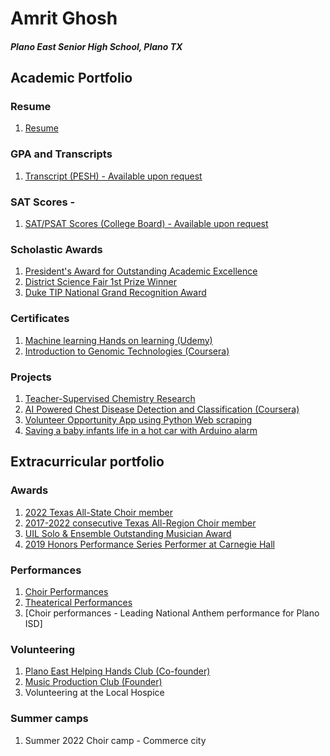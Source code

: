 # Amrit Ghosh 
##### Plano East Senior High School, Plano TX 

## Academic Portfolio
### Resume
1. [Resume](https://docs.google.com/document/d/1KmP4IeJAAQtHqP9TSOuK8iRh0DgByDDDp1UaCrrDKuE/edit#)
### GPA and Transcripts
1. [Transcript (PESH) - Available upon request](https://github.com/amritg9/Portfolio/blob/main/AmritGhoshTranscript.pdf)
### SAT Scores - 
1. [SAT/PSAT Scores (College Board) - Available upon request](https://github.com/amritg9/Portfolio/blob/main/SATScores.pdf)
### Scholastic Awards
1. [President's Award for Outstanding Academic Excellence]()
2. [District Science Fair 1st Prize Winner]()
3. [Duke TIP National Grand Recognition Award]()
### Certificates
1. [Machine learning Hands on learning (Udemy)](https://github.com/amritg9/Portfolio/blob/main/udemyMachineLearning.pdf)
2. [Introduction to Genomic Technologies (Coursera)](https://github.com/amritg9/Portfolio/blob/main/CourseraGenomicTechnologies.pdf)
### Projects
1. [Teacher-Supervised Chemistry Research](https://github.com/amritg9/Portfolio/tree/main/Projects)
2. [AI Powered Chest Disease Detection and Classification (Coursera)](https://github.com/amritg9/Portfolio/blob/main/CourseraAIPoweredChestDisease.pdf)
3. [Volunteer Opportunity App using Python Web scraping](https://github.com/amritg9/Portfolio/tree/main/Projects)
4. [Saving a baby infants life in a hot car with Arduino alarm](https://github.com/amritg9/Portfolio/tree/main/Projects)
## Extracurricular portfolio
### Awards
1. [2022 Texas All-State Choir member]()
2. [2017-2022 consecutive Texas All-Region Choir member]()
3. [UIL Solo & Ensemble Outstanding Musician Award]()
4. [2019 Honors Performance Series Performer at Carnegie Hall]()
### Performances
1. [Choir Performances](https://github.com/amritg9/Portfolio/tree/main/Performances)
2. [Theaterical Performances](https://github.com/amritg9/Portfolio/tree/main/Performances)
3. [Choir performances - Leading National Anthem performance for Plano ISD]
### Volunteering
1. [Plano East Helping Hands Club (Co-founder)](https://github.com/amritg9/Portfolio/tree/main/Volunteering)
2. [Music Production Club (Founder)](https://github.com/amritg9/Portfolio/tree/main/Volunteering)
3. Volunteering at the Local Hospice
### Summer camps
1. Summer 2022 Choir camp - Commerce city
